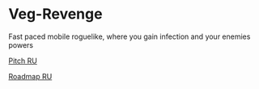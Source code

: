 # Veg-Revenge
Fast paced mobile roguelike, where you gain infection and your enemies powers

[Pitch RU](https://docs.google.com/presentation/d/1ZanLoWimlWvvZn56JZQtTZPlkO5fW3KRbDnYHKDFoMs/edit?usp=sharing "Питч проекта")

[Roadmap RU](https://trello.com/b/LG95DTCF/veg-revenge "Дорожная карта проекта")
